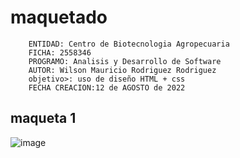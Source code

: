 # maquetado

```
    ENTIDAD: Centro de Biotecnologia Agropecuaria
    FICHA: 2558346
    PROGRAMO: Analisis y Desarrollo de Software
    AUTOR: Wilson Mauricio Rodriguez Rodriguez
    objetivo>: uso de diseño HTML + css
    FECHA CREACION:12 de AGOSTO de 2022
```
## maqueta 1
![image](https://user-images.githubusercontent.com/110676905/184464851-63882551-a630-41da-91a7-057d2b668ee2.png)
